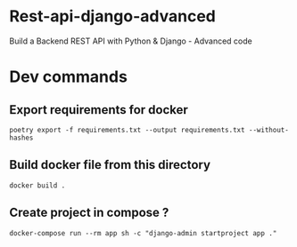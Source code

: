 # Rest-api-django-advanced

Build a Backend REST API with Python &amp; Django - Advanced code

# Dev commands

## Export requirements for docker

`poetry export -f requirements.txt --output requirements.txt --without-hashes`

## Build docker file from this directory

`docker build .`

## Create project in compose ?

`docker-compose run --rm app sh -c "django-admin startproject app ."`
